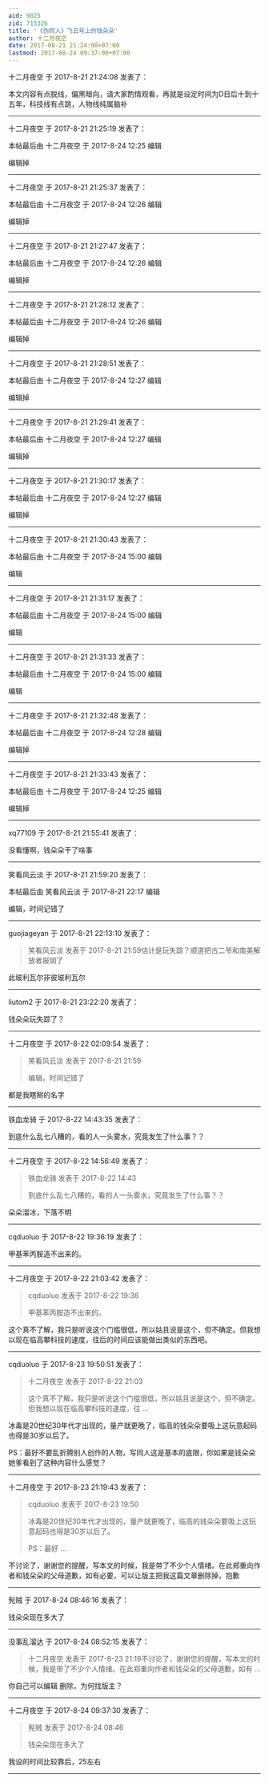 ```yaml
---
aid: 9025
zid: 715326
title: '《伪同人》飞云号上的钱朵朵'
author: 十二月夜空
date: 2017-08-21 21:24:08+07:00
lastmod: 2017-08-24 09:37:00+07:00
---
```


十二月夜空 于 2017-8-21 21:24:08 发表了：

本文内容有点脱线，偏黑暗向，请大家酌情观看，再就是设定时间为D日后十到十五年，科技线有点跳，人物线纯属脑补

---------

十二月夜空 于 2017-8-21 21:25:19 发表了：

本帖最后由 十二月夜空 于 2017-8-24 12:25 编辑 

编辑掉

---------

十二月夜空 于 2017-8-21 21:25:37 发表了：

本帖最后由 十二月夜空 于 2017-8-24 12:26 编辑 

编辑掉

---------

十二月夜空 于 2017-8-21 21:27:47 发表了：

本帖最后由 十二月夜空 于 2017-8-24 12:26 编辑 

编辑掉

---------

十二月夜空 于 2017-8-21 21:28:12 发表了：

本帖最后由 十二月夜空 于 2017-8-24 12:26 编辑 

编辑掉

---------

十二月夜空 于 2017-8-21 21:28:51 发表了：

本帖最后由 十二月夜空 于 2017-8-24 12:27 编辑 

编辑掉

---------

十二月夜空 于 2017-8-21 21:29:41 发表了：

本帖最后由 十二月夜空 于 2017-8-24 12:27 编辑 

编辑掉

---------

十二月夜空 于 2017-8-21 21:30:17 发表了：

本帖最后由 十二月夜空 于 2017-8-24 12:27 编辑 

编辑掉

---------

十二月夜空 于 2017-8-21 21:30:43 发表了：

本帖最后由 十二月夜空 于 2017-8-24 15:00 编辑 

编辑

---------

十二月夜空 于 2017-8-21 21:31:17 发表了：

本帖最后由 十二月夜空 于 2017-8-24 15:00 编辑 

编辑

---------

十二月夜空 于 2017-8-21 21:31:33 发表了：

本帖最后由 十二月夜空 于 2017-8-24 15:00 编辑 

编辑

---------

十二月夜空 于 2017-8-21 21:32:48 发表了：

本帖最后由 十二月夜空 于 2017-8-24 12:28 编辑 

编辑掉

---------

十二月夜空 于 2017-8-21 21:33:43 发表了：

本帖最后由 十二月夜空 于 2017-8-24 12:25 编辑 

编辑掉

---------

xq77109 于 2017-8-21 21:55:41 发表了：

没看懂啊，钱朵朵干了啥事

---------

笑看风云淡 于 2017-8-21 21:59:20 发表了：

本帖最后由 笑看风云淡 于 2017-8-21 22:17 编辑 

编辑，时间记错了

---------

guojiageyan 于 2017-8-21 22:13:10 发表了：

> 笑看风云淡 发表于 2017-8-21 21:59估计是玩失踪？顺道把古二爷和南美解放者报销了



此玻利瓦尔非彼玻利瓦尔

---------

liutom2 于 2017-8-21 23:22:20 发表了：

钱朵朵玩失踪了？

---------

十二月夜空 于 2017-8-22 02:09:54 发表了：

> 笑看风云淡 发表于 2017-8-21 21:59
> 
> 编辑，时间记错了



都是我瞎掰的名字

---------

铁血龙骑 于 2017-8-22 14:43:35 发表了：

到底什么乱七八糟的，看的人一头雾水，究竟发生了什么事？？

---------

十二月夜空 于 2017-8-22 14:56:49 发表了：

> 铁血龙骑 发表于 2017-8-22 14:43
> 
> 到底什么乱七八糟的，看的人一头雾水，究竟发生了什么事？？



朵朵溜冰，下落不明

---------

cqduoluo 于 2017-8-22 19:36:19 发表了：

甲基苯丙胺造不出来的。

---------

十二月夜空 于 2017-8-22 21:03:42 发表了：

> cqduoluo 发表于 2017-8-22 19:36
> 
> 甲基苯丙胺造不出来的。



这个真不了解，我只是听说这个门槛很低，所以姑且说是这个，但不确定。但我想以现在临高攀科技的速度，往后的时间应该能做出类似的东西吧。

---------

cqduoluo 于 2017-8-23 19:50:51 发表了：

> 十二月夜空 发表于 2017-8-22 21:03
> 
> 这个真不了解，我只是听说这个门槛很低，所以姑且说是这个，但不确定。但我想以现在临高攀科技的速度，往 ...



冰毒是20世纪30年代才出现的，量产就更晚了，临高的钱朵朵要吸上这玩意起码也得是30岁以后了。

PS：最好不要乱折腾别人创作的人物，写同人这是基本的底限，你如果是钱朵朵她爹看到了这种内容什么感觉？

---------

十二月夜空 于 2017-8-23 21:19:43 发表了：

> cqduoluo 发表于 2017-8-23 19:50
> 
> 冰毒是20世纪30年代才出现的，量产就更晚了，临高的钱朵朵要吸上这玩意起码也得是30岁以后了。
> 
> PS：最好 ...



不讨论了，谢谢您的提醒，写本文的时候，我是带了不少个人情绪。在此郑重向作者和钱朵朵的父母道歉，如有必要，可以让版主把我这篇文章删除掉，抱歉

---------

髡贼 于 2017-8-24 08:46:16 发表了：

钱朵朵现在多大了

---------

没事乱溜达 于 2017-8-24 08:52:15 发表了：

> 十二月夜空 发表于 2017-8-23 21:19不讨论了，谢谢您的提醒，写本文的时候，我是带了不少个人情绪。在此郑重向作者和钱朵朵的父母道歉，如有 ...



你自己可以编辑 删除，为何找版主？

---------

十二月夜空 于 2017-8-24 09:37:30 发表了：

> 髡贼 发表于 2017-8-24 08:46
> 
> 钱朵朵现在多大了



我设的时间比较靠后，25左右

---------

